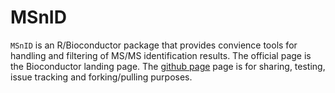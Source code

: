MSnID
====
`MSnID` is an R/Bioconductor package that provides convience tools for handling and filtering of MS/MS identification results. The official page is the Bioconductor landing page. The [github page](https://github.com/lgatto/MSnID) page is for sharing, testing, issue tracking and forking/pulling purposes.

